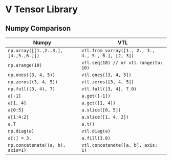 # V Tensor Library

## Numpy Comparison

| Numpy                                | VTL                                                      |
| ------------------------------------ | -------------------------------------------------------- |
| `np.array([[1.,2.,3.], [4.,5.,6.]])` | `vtl.from_varray([1., 2., 3., 4., 5., 6.], [2, 3])` |
| `np.arange(10)`                      | `vtl.seq(10) // or vtl.range(to: 10)`                    |
| `np.ones((3, 4, 5))`                 | `vtl.ones([3, 4, 5])`                                    |
| `np.zeros((3, 4, 5))`                | `vtl.zeros([3, 4, 5])`                                   |
| `np.full((3, 4), 7)`                 | `vtl.full([3, 4], 7.0)`                                  |
| `a[-1]`                              | `a.get([-1])`                                            |
| `a[1, 4]`                            | `a.get([1, 4])`                                          |
| `a[0:5]`                             | `a.slice([0, 5])`                                        |
| `a[1:4:2]`                           | `a.slice([1, 4, 2])`                                     |
| `a.T`                                | `a.t()`                                                  |
| `np.diag(a)`                         | `vtl.diag(a)`                                            |
| `a[:] = 3.`                          | `a.fill(3.0)`                                            |
| `np.concatenate((a, b), axis=1)`     | `vtl.concatenate([a, b], axis: 1)`                       |

